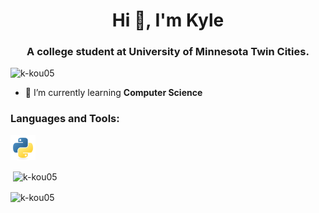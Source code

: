 <h1 align="center">Hi 👋, I'm Kyle</h1>
<h3 align="center">A college student at University of Minnesota Twin Cities.</h3>

<p align="left"> <img src="https://komarev.com/ghpvc/?username=k-kou05&label=Profile%20views&color=0e75b6&style=flat" alt="k-kou05" /> </p>

- 🌱 I’m currently learning **Computer Science**

<p align="left">
</p>

<h3 align="left">Languages and Tools:</h3>
<p align="left"> <a href="https://www.python.org" target="_blank" rel="noreferrer"> <img src="https://raw.githubusercontent.com/devicons/devicon/master/icons/python/python-original.svg" alt="python" width="40" height="40"/> </a> </p>

<p>&nbsp;<img align="center" src="https://github-readme-stats.vercel.app/api?username=k-kou05&show_icons=true&locale=en" alt="k-kou05" /></p>

<p><img align="center" src="https://github-readme-streak-stats.herokuapp.com/?user=k-kou05&" alt="k-kou05" /></p>
